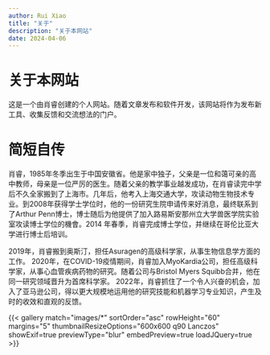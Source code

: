 ```yaml
---
author: Rui Xiao
title: "关于"
description: "关于本网站"
date: 2024-04-06
---
```


# 关于本网站

这是一个由肖睿创建的个人网站。随着文章发布和软件开发，该网站将作为发布新工具、收集反馈和交流想法的门户。

# 简短自传

肖睿，1985年冬季出生于中国安徽省。他是家中独子，父亲是一位和蔼可亲的高中教师，母亲是一位严厉的医生。随着父亲的教学事业越发成功，在肖睿读完中学后不久全家搬到了上海市。几年后，他考入上海交通大学，攻读动物生物技术专业。到2008年获得学士学位时，他的一份研究生院申请传来好消息，最终联系到了Arthur Penn博士，博士随后为他提供了加入路易斯安那州立大学兽医学院实验室攻读博士学位的機會。2014 年春季，肖睿完成博士学位，并继续在哥伦比亚大学进行博士后培训。

2019年，肖睿搬到奥斯汀，担任Asuragen的高级科学家，从事生物信息学方面的工作。
2020年，在COVID-19疫情期间，肖睿加入MyoKardia公司，担任高级科学家，从事心血管疾病药物的研究。随着公司与Bristol Myers Squibb合并，他在同一研究领域晋升为首席科学家。
2022年，肖睿抓住了一个令人兴奋的机会，加入了亚马逊公司，得以更大规模地运用他的研究技能和机器学习专业知识，产生及时的收效和直观的反馈。

{{< gallery match="images/*" sortOrder="asc" rowHeight="60" margins="5" thumbnailResizeOptions="600x600 q90 Lanczos" showExif=true previewType="blur" embedPreview=true loadJQuery=true >}}





